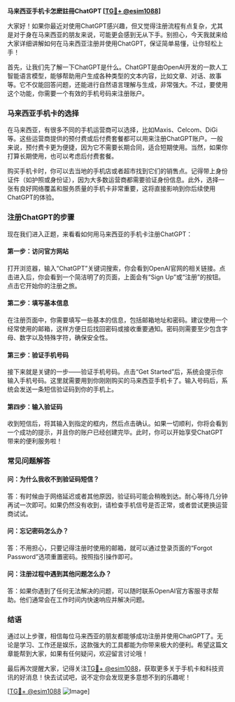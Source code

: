 **马来西亚手机卡怎麽註冊ChatGPT [[TG💪+ @esim1088](https://t.me/s/esim1088)]**

大家好！如果你最近对使用ChatGPT感兴趣，但又觉得注册流程有点复杂，尤其是对于身在马来西亚的朋友来说，可能更会感到无从下手。别担心，今天我就来给大家详细讲解如何在马来西亚注册并使用ChatGPT，保证简单易懂，让你轻松上手！

首先，让我们先了解一下ChatGPT是什么。ChatGPT是由OpenAI开发的一款人工智能语言模型，能够帮助用户生成各种类型的文本内容，比如文章、对话、故事等。它不仅能回答问题，还能进行自然语言理解与生成，非常强大。不过，要使用这个功能，你需要一个有效的手机号码来注册账户。

### **马来西亚手机卡的选择**

在马来西亚，有很多不同的手机运营商可以选择，比如Maxis、Celcom、DiGi等。这些运营商提供的预付费或后付费套餐都可以用来注册ChatGPT账户。一般来说，预付费卡更为便捷，因为它不需要长期合同，适合短期使用。当然，如果你打算长期使用，也可以考虑后付费套餐。

购买手机卡时，你可以去当地的手机店或者超市找到它们的销售点。记得带上身份证件（如护照或身份证），因为大多数运营商都需要验证身份信息。此外，选择一张有良好网络覆盖和服务质量的手机卡非常重要，这将直接影响到你后续使用ChatGPT的体验。

### **注册ChatGPT的步骤**

现在我们进入正题，来看看如何用马来西亚的手机卡注册ChatGPT：

#### **第一步：访问官方网站**
打开浏览器，输入“ChatGPT”关键词搜索，你会看到OpenAI官网的相关链接。点击进入后，你会看到一个简洁明了的页面，上面会有“Sign Up”或“注册”的按钮。点击它开始你的注册之旅。

#### **第二步：填写基本信息**
在注册页面中，你需要填写一些基本的信息，包括邮箱地址和密码。建议使用一个经常使用的邮箱，这样方便日后找回密码或接收重要通知。密码则需要至少包含字母、数字以及特殊字符，确保安全性。

#### **第三步：验证手机号码**
接下来就是关键的一步——验证手机号码。点击“Get Started”后，系统会提示你输入手机号码。这里就需要用到你刚刚购买的马来西亚手机卡了。输入号码后，系统会发送一条短信验证码到你的手机上。

#### **第四步：输入验证码**
收到短信后，将其输入到指定的框内，然后点击确认。如果一切顺利，你将会看到一个成功的提示，并且你的账户已经创建完毕。此时，你可以开始享受ChatGPT带来的便利服务啦！

### **常见问题解答**

#### **问：为什么我收不到验证码短信？**
答：有时候由于网络延迟或者其他原因，验证码可能会稍晚到达。耐心等待几分钟再试一次即可。如果仍然没有收到，请检查手机信号是否正常，或者尝试更换运营商试试。

#### **问：忘记密码怎么办？**
答：不用担心，只要记得注册时使用的邮箱，就可以通过登录页面的“Forgot Password”选项重置密码。按照指引操作即可。

#### **问：注册过程中遇到其他问题怎么办？**
答：如果你遇到了任何无法解决的问题，可以随时联系OpenAI官方客服寻求帮助。他们通常会在工作时间内快速响应并解决问题。

### **结语**

通过以上步骤，相信每位马来西亚的朋友都能够成功注册并使用ChatGPT了。无论是学习、工作还是娱乐，这款强大的工具都能为你带来极大的便利。希望这篇文章能帮到大家，如果有任何疑问，欢迎留言讨论哦！

最后再次提醒大家，记得关注[TG💪+ @esim1088](https://t.me/s/esim1088)，获取更多关于手机卡和科技资讯的好消息！快去试试吧，说不定你会发现更多意想不到的乐趣呢！

[[TG💪+ @esim1088](https://t.me/s/esim1088) ![Image](https://i.postimg.cc/4NQfJmqS/Snipaste-2025-05-13-00-14-12.png)]